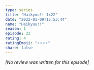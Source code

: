 ```yaml
---
type: series
title: "Haikyuu!! 1x22"
date: "2022-01-09T15:53:44"
name: "Haikyuu!!"
season: 1
episode: 22
rating: 4
ratingEmoji: "⭐️⭐️⭐️⭐️"
share: false
---
```


*[No review was written for this episode]*
